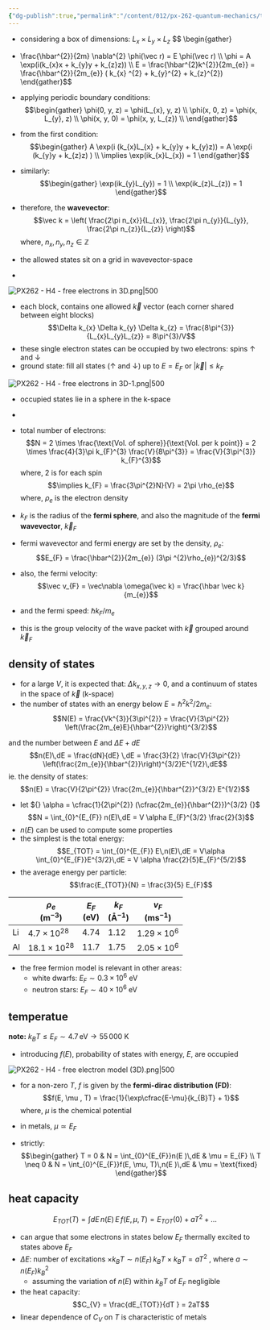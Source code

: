 ```yaml
---
{"dg-publish":true,"permalink":"/content/012/px-262-quantum-mechanics/term-2/h-many-particles/px-262-h4-free-electron-model-3-d/","noteIcon":"1","created":"2025-01-13T11:11:53.829+00:00","updated":"2025-02-06T11:09:27.671+00:00"}
---
```


- considering a box of dimensions: $L_{x} \times L_{y} \times L_{z}$
$$ \begin{gather}
- \frac{\hbar^{2}}{2m} \nabla^{2} \phi(\vec r) = E \phi(\vec r) \\\\
\phi = A \exp(i(k_{x}x  + k_{y}y + k_{z}z)) \\\\
E = \frac{\hbar^{2}k^{2}}{2m_{e}} = \frac{\hbar^{2}}{2m_{e}} ( k_{x} ^{2} + k_{y}^{2} + k_{z}^{2})
\end{gather}$$
- applying periodic boundary conditions:
$$\begin{gather}
\phi(0, y, z) = \phi(L_{x}, y, z) \\
\phi(x, 0, z) = \phi(x, L_{y}, z) \\
\phi(x, y, 0) = \phi(x, y, L_{z}) \\
\end{gather}$$
- from the first condition:
$$\begin{gather}
A \exp(i (k_{x}L_{x} + k_{y}y + k_{y}z)) = A \exp(i (k_{y}y + k_{z}z) ) \\
\implies \exp(ik_{x}L_{x}) = 1
\end{gather}$$
- similarly:
$$\begin{gather}
\exp(ik_{y}L_{y}) = 1 \\
\exp(ik_{z}L_{z}) = 1
\end{gather}$$
- therefore, the **wavevector**:
$$\vec k = \left( \frac{2\pi n_{x}}{L_{x}}, \frac{2\pi n_{y}}{L_{y}}, \frac{2\pi n_{z}}{L_{z}} \right)$$
	where, $n_{x}, n_{y}, n_{z} \in \mathbb{Z}$

- the allowed states sit on a grid in wavevector-space
- 
![PX262 - H4 - free electrons in 3D.png|500](/img/user/pics/PX262%20-%20H4%20-%20free%20electrons%20in%203D.png)

- each block, contains one allowed $\vec k$ vector (each corner shared between eight blocks)
$$\Delta k_{x} \Delta k_{y} \Delta k_{z} = \frac{8\pi^{3}}{L_{x}L_{y}L_{z}} = 8\pi^{3}/V$$
- these single electron states can be occupied by two electrons: spins $\uparrow$ and $\downarrow$
- ground state: fill all states ($\uparrow$ and $\downarrow$) up to $E = E_{F}$ or $|\vec k| \leq k_{F}$

![PX262 - H4 - free electrons in 3D-1.png|500](/img/user/pics/PX262%20-%20H4%20-%20free%20electrons%20in%203D-1.png)

- occupied states lie in a sphere in the k-space
- 
- total number of electrons:
$$N = 2 \times \frac{\text{Vol. of sphere}}{\text{Vol. per k point}} = 2 \times \frac{4}{3}\pi k_{F}^{3} \frac{V}{8\pi^{3}} = \frac{V}{3\pi^{3}} k_{F}^{3}$$
	where, 2 is for each spin
$$\implies k_{F} = \frac{3\pi^{2}N}{V} = 2\pi \rho_{e}$$
	where, $\rho_{e}$ is the electron density
- $k_{F}$ is the radius of the **fermi sphere**, and also the magnitude of the **fermi wavevector**, $\vec k_F$

- fermi wavevector and fermi energy are set by the density, $\rho_{e}:$
$$E_{F} = \frac{\hbar^{2}}{2m_{e}} (3\pi ^{2}\rho_{e})^{2/3}$$
- also, the fermi velocity:
$$\vec v_{F} = \vec\nabla \omega(\vec k) = \frac{\hbar \vec k}{m_{e}}$$
- and the fermi speed: $\hbar k_F /m_e$
- this is the group velocity of the wave packet with $\vec  k$ grouped around $\vec k_F$

## density of states
- for a large $V$, it is expected that: $\Delta k_{x,y,z} \to 0$, and a continuum of states in the space of $\vec k$ (k-space)
- the number of states with an energy below $E = \hbar^{2}k^{2}/2m_{e}:$
$$N(E) = \frac{Vk^{3}}{3\pi^{2}} = \frac{V}{3\pi^{2}} \left(\frac{2m_{e}E}{\hbar^{2}}\right)^{3/2}$$

and the number between $E$ and $\Delta E + dE$
$$n(E)\,dE = \frac{dN}{dE} \,dE = \frac{3}{2} \frac{V}{3\pi^{2}} \left(\frac{2m_{e}}{\hbar^{2}}\right)^{3/2}E^{1/2}\,dE$$
ie. the density of states:
$$n(E) = \frac{V}{2\pi^{2}} \frac{2m_{e}}{\hbar^{2}}^{3/2} E^{1/2}$$
- let ${} \alpha = \cfrac{1}{2\pi^{2}} (\cfrac{2m_{e}}{\hbar^{2}})^{3/2} {}$
$$N = \int_{0}^{E_{F}} n(E)\,dE = V \alpha E_{F}^{3/2} \frac{2}{3}$$
- $n(E)$ can be used to compute some properties
- the simplest is the total energy:
$$E_{TOT} = \int_{0}^{E_{F}} E\,n(E)\,dE = V\alpha \int_{0}^{E_{F}}E^{3/2}\,dE = V \alpha \frac{2}{5}E_{F}^{5/2}$$
- the average energy per particle:
$$\frac{E_{TOT}}{N} = \frac{3}{5} E_{F}$$

|     | $\rho_{e}$<br>(m$^{-3}$) | $E_{F}$<br>(eV) | $k_{F }$<br>(Å$^{-1}$) | $v_{F}$<br>(ms$^{-1}$) |
| --- | ------------------------ | --------------- | ---------------------- | ---------------------- |
| Li  | $4.7\times10^{28}$       | $4.74$          | $1.12$                 | $1.29\times10^6$       |
| Al  | $18.1\times10^{28}$      | $11.7$          | $1.75$                 | $2.05\times10^6$       |

- the free fermion model is relevant in other areas:
	- white dwarfs: $E_{F}\sim 0.3\times10^{6}$ eV
	- neutron stars: $E_{F}\sim 40\times10^{6}$ eV

## temperatue

**note:** $k_{B}T \leq E_{F}\sim 4.7\,\text{eV} \to 55\,000$ K
- introducing $f(E)$, probability of states with energy, $E$, are occupied

![PX262 - H4 - free electron model (3D).png|500](/img/user/pics/PX262%20-%20H4%20-%20free%20electron%20model%20(3D).png)

- for a non-zero $T$, $f$ is given by the **fermi-dirac distribution (FD)**: 
$$f(E, \mu , T) = \frac{1}{\exp\cfrac{E-\mu}{k_{B}T}  + 1}$$
	where, $\mu$ is the chemical potential

- in metals, $\mu \simeq E_{F}$
- strictly:
$$\begin{gather}
	T = 0 & N = \int_{0}^{E_{F}}n(E )\,dE & \mu = E_{F} \\
	T \neq 0 & N = \int_{0}^{E_{F}}f(E, \mu, T)\,n(E )\,dE & \mu = \text{fixed}
\end{gather}$$

## heat capacity
$$E_{TOT} (T) = \int dE\, n(E)\, E\, f(E, \mu, T) = E_{TOT}(0 ) + aT^{2} + \dots$$
- can argue that some electrons in states below $E_{F}$ thermally excited to states above $E_{F}$
- $\Delta E:$ number of excitations $\times k_{B}T \sim n(E_{F})\,k_{B}T \times k_{B}T = aT^{2}$ , where $a \sim n(E_{F})k_{B}^{2}$
	- assuming the variation of $n(E)$ within $k_{B}T$ of $E_F$ negligible
- the heat capacity:
$$C_{V} = \frac{dE_{TOT}}{dT } = 2aT$$
- linear dependence of $C_{V}$ on $T$ is characteristic of metals
